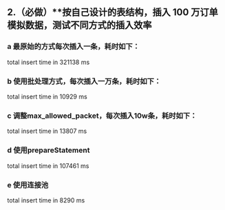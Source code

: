 

## 2.（必做）**按自己设计的表结构，插入 100 万订单模拟数据，测试不同方式的插入效率

### a 最原始的方式每次插入一条，耗时如下：

total insert time in 321138 ms

### b 使用批处理方式，每次插入一万条，耗时如下：

total insert time in 10929 ms

### c 调整max_allowed_packet，每次插入10w条，耗时如下：

total insert time in 13807 ms

### d 使用prepareStatement

total insert time in 107461 ms

### e 使用连接池

total insert time in 8290 ms



